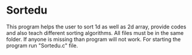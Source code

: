 # Sortedu
This program helps the user to sort 1d as well as 2d array, provide codes and also teach different sorting algorithms.
All files must be in the same folder. If anyone is missing than program will not work.
For starting the program run "Sortedu.c" file. 
